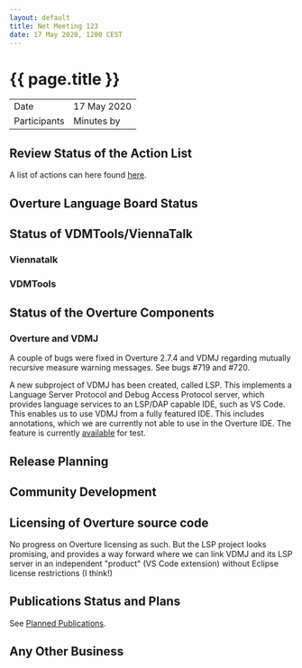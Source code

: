 ```yaml
---
layout: default
title: Net Meeting 123
date: 17 May 2020, 1200 CEST
---
```


<script src="http://code.jquery.com/jquery-1.11.1.min.js">
</script>
<script src="/javascripts/edit.js"></script>
<script>setEditButonNm();</script>

# {{ page.title }}

|||
|---|---|
| Date | 17 May 2020 |
| Participants  |   Minutes by  |

## Review Status of the Action List

A list of actions can here found [here](https://github.com/overturetool/overturetool.github.io/issues?q=is%3Aissue+is%3Aopen+label%3A%22action+net-meeting%22).



## Overture Language Board Status


## Status of VDMTools/ViennaTalk

### Viennatalk

### VDMTools

##  Status of the Overture Components

### Overture and VDMJ

A couple of bugs were fixed in Overture 2.7.4 and VDMJ regarding mutually recursive measure warning messages. See bugs #719 and #720.

A new subproject of VDMJ has been created, called LSP. This implements a Language Server Protocol and Debug Access Protocol server, which provides language services to an LSP/DAP capable IDE, such as VS Code. This enables us to use VDMJ from a fully featured IDE. This includes annotations, which we are currently not able to use in the Overture IDE. The feature is currently [available](https://github.com/nickbattle/vdmj/tree/master/LSP) for test.

##  Release Planning


##  Community Development


##  Licensing of Overture source code

No progress on Overture licensing as such. But the LSP project looks promising, and provides a way forward where we can link VDMJ and its LSP server in an independent "product" (VS Code extension) without Eclipse license restrictions (I think!)

##  Publications Status and Plans

See [Planned Publications](http://overturetool.org/publications/PlannedPublications.html).


##  Any Other Business


<div id="edit_page_div"></div>

